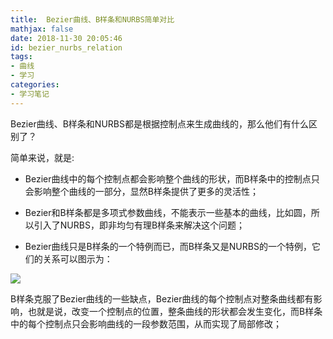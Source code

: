 ```yaml
---
title:  Bezier曲线、B样条和NURBS简单对比
mathjax: false
date: 2018-11-30 20:05:46
id: bezier_nurbs_relation
tags:
- 曲线
- 学习
categories:
- 学习笔记
---
```


 Bezier曲线、B样条和NURBS都是根据控制点来生成曲线的，那么他们有什么区别了？

<!---more--->

简单来说，就是:

- Bezier曲线中的每个控制点都会影响整个曲线的形状，而B样条中的控制点只会影响整个曲线的一部分，显然B样条提供了更多的灵活性；

- Bezier和B样条都是多项式参数曲线，不能表示一些基本的曲线，比如圆，所以引入了NURBS，即非均匀有理B样条来解决这个问题；

- Bezier曲线只是B样条的一个特例而已，而B样条又是NURBS的一个特例，它们的关系可以图示为：

![](https://zymin-1255632454.cos.ap-shanghai.myqcloud.com/0newblog/1543579993403.png)

B样条克服了Bezier曲线的一些缺点，Bezier曲线的每个控制点对整条曲线都有影响，也就是说，改变一个控制点的位置，整条曲线的形状都会发生变化，而B样条中的每个控制点只会影响曲线的一段参数范围，从而实现了局部修改；